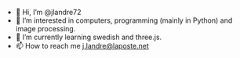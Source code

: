 - 👋 Hi, I’m @jlandre72
- 👀 I’m interested in computers, programming (mainly in Python) and image processing.
- 🌱 I’m currently learning swedish and three.js.
- 📫 How to reach me j.landre@laposte.net

<!---
jlandre72/jlandre72 is a ✨ special ✨ repository because its `README.md` (this file) appears on your GitHub profile.
You can click the Preview link to take a look at your changes.
--->
